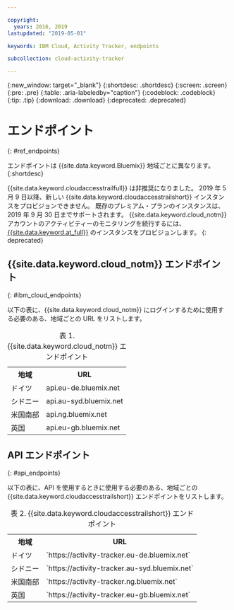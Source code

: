 ```yaml
---

copyright:
  years: 2016, 2019
lastupdated: "2019-05-01"

keywords: IBM Cloud, Activity Tracker, endpoints

subcollection: cloud-activity-tracker

---
```


{:new_window: target="_blank"}
{:shortdesc: .shortdesc}
{:screen: .screen}
{:pre: .pre}
{:table: .aria-labeledby="caption"}
{:codeblock: .codeblock}
{:tip: .tip}
{:download: .download}
{:deprecated: .deprecated}


# エンドポイント
{: #ref_endpoints}

エンドポイントは {{site.data.keyword.Bluemix}} 地域ごとに異なります。
{:shortdesc}

{{site.data.keyword.cloudaccesstrailfull}} は非推奨になりました。 2019 年 5 月 9 日以降、新しい {{site.data.keyword.cloudaccesstrailshort}} インスタンスをプロビジョンできません。 既存のプレミアム・プランのインスタンスは、2019 年 9 月 30 日までサポートされます。 {{site.data.keyword.cloud_notm}} アカウントのアクティビティーのモニタリングを続行するには、[{{site.data.keyword.at_full}}](/docs/services/Activity-Tracker-with-LogDNA?topic=logdnaat-getting-started#getting-started) のインスタンスをプロビジョンします。
{: deprecated}


## {{site.data.keyword.cloud_notm}} エンドポイント
{: #ibm_cloud_endpoints}

以下の表に、{{site.data.keyword.cloud_notm}} にログインするために使用する必要のある、地域ごとの URL をリストします。
	
<table>
	<caption>表 1. {{site.data.keyword.cloud_notm}} エンドポイント</caption>
	<tr>
	  <th>地域</th>
	  <th>URL</th>
	</tr>
	<tr>
	  <td>ドイツ</td>
	  <td>api.eu-de.bluemix.net</td>
	</tr>
	<tr>
	  <td>シドニー</td>
	  <td>api.au-syd.bluemix.net</td>
	</tr>
	<tr>
	  <td>米国南部</td>
	  <td>api.ng.bluemix.net</td>
	</tr>
	<tr>
	  <td>英国</td>
	  <td>api.eu-gb.bluemix.net</td>
	</tr>
</table>


## API エンドポイント
{: #api_endpoints}

以下の表に、API を使用するときに使用する必要のある、地域ごとの {{site.data.keyword.cloudaccesstrailshort}} エンドポイントをリストします。
	
<table>
	<caption>表 2. {{site.data.keyword.cloudaccesstrailshort}} エンドポイント</caption>
	<tr>
	  <th>地域</th>
	  <th>URL</th>
	</tr>
	<tr>
	  <td>ドイツ</td>
	  <td>`https://activity-tracker.eu-de.bluemix.net`</td>
	</tr>
	<tr>
	  <td>シドニー</td>
	  <td>`https://activity-tracker.au-syd.bluemix.net`</td>
	</tr>
	<tr>
	  <td>米国南部</td>
	  <td>`https://activity-tracker.ng.bluemix.net`</td>
	</tr>
	<tr>
	  <td>英国</td>
	  <td>`https://activity-tracker.eu-gb.bluemix.net`</td>
	</tr>
</table>


